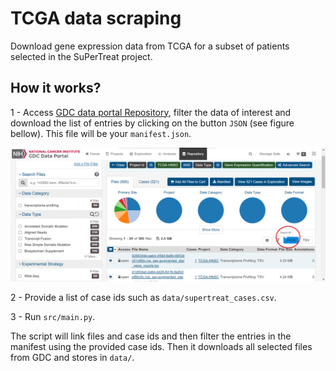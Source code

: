 # TCGA data scraping

 Download gene expression data from TCGA for a subset of patients selected in the SuPerTreat project.

## How it works?
1 - Access [GDC data portal Repository](https://portal.gdc.cancer.gov/repository), filter the data of interest and download the list of entries by clicking on the button `JSON` (see figure bellow). This file will be your `manifest.json`.

![GDC data portal showing that you need to click in the button JSON to download the manifest file](https://github.com/phydev/tcga-supertreat/blob/c4d43755af26a9b9a281ad73147b6a1d611cc6ce/docs/gdc_data_portal.png)

2 - Provide a list of case ids such as `data/supertreat_cases.csv`.

3 - Run `src/main.py`.

The script will link files and case ids and then filter the entries in the manifest using the provided case ids. Then it downloads all selected files from GDC and stores in `data/`.


